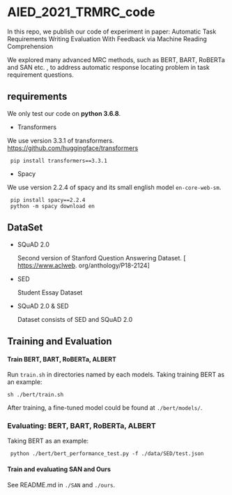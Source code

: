 # AIED_2021_TRMRC_code

In this repo, we publish our code of experiment in paper: Automatic Task Requirements Writing Evaluation With Feedback via Machine Reading Comprehension

We explored many advanced MRC methods, such as BERT, BART, RoBERTa and SAN etc. , to address automatic response locating problem in task requirement questions.

## requirements 

 
 We only test our code on **python 3.6.8**.

 - Transformers

 We use version 3.3.1 of transformers.
  https://github.com/huggingface/transformers 

```
 pip install transformers==3.3.1
```

- Spacy

We use version 2.2.4 of spacy and its small english model `en-core-web-sm`.

```
 pip install spacy==2.2.4 
 python -m spacy download en 
```

## DataSet 

- SQuAD 2.0 
   
   Second version of Stanford Question Answering Dataset. 
     [ https://www.aclweb. org/anthology/P18-2124]
- SED
  
   Student Essay Dataset

- SQuAD 2.0 & SED 

   Dataset consists of SED and SQuAD 2.0

## Training and Evaluation


#### Train BERT, BART, RoBERTa, ALBERT

Run `train.sh` in directories named by each models.
Taking training BERT as an example:

```
sh ./bert/train.sh
```
After training, a fine-tuned model could be found at `./bert/models/`.

### Evaluating: BERT, BART, RoBERTa, ALBERT 

 Taking BERT as an example:

```shell
 python ./bert/bert_performance_test.py -f ./data/SED/test.json
```

#### Train and evaluating SAN and Ours

   See README.md in `./SAN` and `./ours`.









